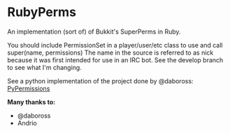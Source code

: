 RubyPerms
=========

An implementation (sort of) of Bukkit's SuperPerms in Ruby.

You should include PermissionSet in a player/user/etc class to use and call super(name, permissions)
The name in the source is referred to as nick because it was first intended for use in an IRC bot.
See the develop branch to see what I'm changing.

See a python implementation of the project done by @daboross: [PyPermissions](https://github.com/daboross/PyPermissions)

**Many thanks to:**
- @daboross
- Andrio